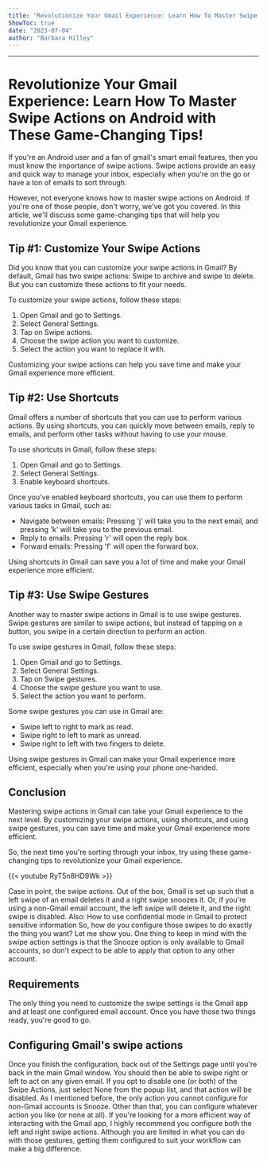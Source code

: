 ```yaml
---
title: "Revolutionize Your Gmail Experience: Learn How To Master Swipe Actions on Android with These Game-Changing Tips!"
ShowToc: true 
date: "2023-07-04"
author: "Barbara Hilley"
---
```

*****
# Revolutionize Your Gmail Experience: Learn How To Master Swipe Actions on Android with These Game-Changing Tips!

If you're an Android user and a fan of gmail's smart email features, then you must know the importance of swipe actions. Swipe actions provide an easy and quick way to manage your inbox, especially when you're on the go or have a ton of emails to sort through.

However, not everyone knows how to master swipe actions on Android. If you're one of those people, don't worry, we've got you covered. In this article, we'll discuss some game-changing tips that will help you revolutionize your Gmail experience.

## Tip #1: Customize Your Swipe Actions

Did you know that you can customize your swipe actions in Gmail? By default, Gmail has two swipe actions: Swipe to archive and swipe to delete. But you can customize these actions to fit your needs.

To customize your swipe actions, follow these steps:

1. Open Gmail and go to Settings.
2. Select General Settings.
3. Tap on Swipe actions.
4. Choose the swipe action you want to customize.
5. Select the action you want to replace it with.

Customizing your swipe actions can help you save time and make your Gmail experience more efficient.

## Tip #2: Use Shortcuts

Gmail offers a number of shortcuts that you can use to perform various actions. By using shortcuts, you can quickly move between emails, reply to emails, and perform other tasks without having to use your mouse.

To use shortcuts in Gmail, follow these steps:

1. Open Gmail and go to Settings.
2. Select General Settings.
3. Enable keyboard shortcuts.

Once you've enabled keyboard shortcuts, you can use them to perform various tasks in Gmail, such as:

- Navigate between emails: Pressing 'j' will take you to the next email, and pressing 'k' will take you to the previous email.
- Reply to emails: Pressing 'r' will open the reply box.
- Forward emails: Pressing 'f' will open the forward box.

Using shortcuts in Gmail can save you a lot of time and make your Gmail experience more efficient.

## Tip #3: Use Swipe Gestures

Another way to master swipe actions in Gmail is to use swipe gestures. Swipe gestures are similar to swipe actions, but instead of tapping on a button, you swipe in a certain direction to perform an action.

To use swipe gestures in Gmail, follow these steps:

1. Open Gmail and go to Settings.
2. Select General Settings.
3. Tap on Swipe gestures.
4. Choose the swipe gesture you want to use.
5. Select the action you want to perform.

Some swipe gestures you can use in Gmail are:

- Swipe left to right to mark as read.
- Swipe right to left to mark as unread.
- Swipe right to left with two fingers to delete.

Using swipe gestures in Gmail can make your Gmail experience more efficient, especially when you're using your phone one-handed.

## Conclusion

Mastering swipe actions in Gmail can take your Gmail experience to the next level. By customizing your swipe actions, using shortcuts, and using swipe gestures, you can save time and make your Gmail experience more efficient.

So, the next time you're sorting through your inbox, try using these game-changing tips to revolutionize your Gmail experience.

{{< youtube RyT5n8HD9Wk >}} 



Case in point, the swipe actions. Out of the box, Gmail is set up such that a left swipe of an email deletes it and a right swipe snoozes it. Or, if you're using a non-Gmail email account, the left swipe will delete it, and the right swipe is disabled.
Also: How to use confidential mode in Gmail to protect sensitive information
So, how do you configure those swipes to do exactly the thing you want? Let me show you.
One thing to keep in mind with the swipe action settings is that the Snooze option is only available to Gmail accounts, so don't expect to be able to apply that option to any other account.

 
## Requirements


The only thing you need to customize the swipe settings is the Gmail app and at least one configured email account. Once you have those two things ready, you're good to go.

 
## Configuring Gmail's swipe actions


Once you finish the configuration, back out of the Settings page until you're back in the main Gmail window. You should then be able to swipe right or left to act on any given email.
If you opt to disable one (or both) of the Swipe Actions, just select None from the popup list, and that action will be disabled.
As I mentioned before, the only action you cannot configure for non-Gmail accounts is Snooze. Other than that, you can configure whatever action you like (or none at all). If you're looking for a more efficient way of interacting with the Gmail app, I highly recommend you configure both the left and right swipe actions. Although you are limited in what you can do with those gestures, getting them configured to suit your workflow can make a big difference.




